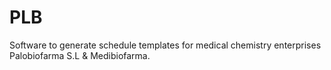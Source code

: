 # PLB
Software to generate schedule templates for medical chemistry enterprises Palobiofarma S.L & Medibiofarma.

